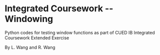 # Integrated Coursework -- Windowing
Python codes for testing window functions as part of CUED IB Integrated Coursework Extended Exercise

By L. Wang and R. Wang
